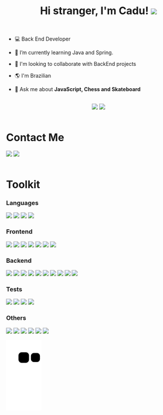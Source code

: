 <h1 align="center">Hi stranger, I'm Cadu! <img src="https://raw.githubusercontent.com/MartinHeinz/MartinHeinz/master/wave.gif" height="40px"> </h1>

<br>

<div align="left">

  - 💻 Back End Developer 

  - 🌱 I’m currently learning Java and Spring.

  - :handshake: I'm looking to collaborate with BackEnd projects

  - 🌎 I'm Brazilian

  - 💬 Ask me about **JavaScript, Chess and Skateboard**

</div>

<br>

<div align="center">
  <img height="150em" src="https://github-readme-stats.vercel.app/api?username=StephanCadu&show_icons=true&theme=algolia&include_all_commits=true&count_private=true"/>
  <img height="150em" src="https://github-readme-stats.vercel.app/api/top-langs/?username=StephanCadu&layout=compact&langs_count=7&theme=algolia"/>
<!--   <img height="150em" src="https://github-readme-streak-stats.herokuapp.com/?user=StephanCadu&theme=maroongold"> -->
</div>
  
<br>

<h1 align="left"> Contact Me</h1>
  
<div align="left">
  <a href="https://www.linkedin.com/in/carlos-eduardo-stephan-851b91233/"><img src="https://img.shields.io/badge/LinkedIn-0077B5?style=for-the-badge&logo=linkedin&logoColor=white"></a>
  <a href="mailto:cdauk@hotmail.com"><img src="https://img.shields.io/badge/Microsoft_Outlook-0078D4?style=for-the-badge&logo=microsoft-outlook&logoColor=white"></a>
</div>

<br>

<h1 align="left"> Toolkit </h1>

<h3 align="left"> Languages </h3>
<div style="display: inline_block" align="left">
  <img src="https://img.shields.io/badge/JavaScript-323330?style=for-the-badge&logo=javascript&logoColor=F7DF1E" />
  <img src="https://img.shields.io/badge/TypeScript-007ACC?style=for-the-badge&logo=typescript&logoColor=white" />
  <img src="https://img.shields.io/badge/python-3670A0?style=for-the-badge&logo=python&logoColor=ffdd54" />
  <img src="https://img.shields.io/badge/java-%23ED8B00.svg?style=for-the-badge&logo=java&logoColor=white" >
</div>

<h3 align="left"> Frontend </h3>
<div style="display: inline_block" align="left">
  <img src="https://img.shields.io/badge/HTML5-E34F26?style=for-the-badge&logo=html5&logoColor=white" />
  <img src="https://img.shields.io/badge/CSS3-1572B6?style=for-the-badge&logo=css3&logoColor=white" />
  <img src="https://img.shields.io/badge/React-20232A?style=for-the-badge&logo=react&logoColor=61DAFB" />
  <img src="https://img.shields.io/badge/Redux-593D88?style=for-the-badge&logo=redux&logoColor=white" />
  <img src="https://img.shields.io/badge/tailwindcss-%2338B2AC.svg?style=for-the-badge&logo=tailwind-css&logoColor=white" />
  <img src="https://img.shields.io/badge/bootstrap-%23563D7C.svg?style=for-the-badge&logo=bootstrap&logoColor=white" >
  <img src="https://img.shields.io/badge/Vue.js-35495E?style=for-the-badge&logo=vue.js&logoColor=4FC08D" >
</div>

<h3 align="left"> Backend </h3>
<div style="display: inline_block" align="left">
  <img src="https://img.shields.io/badge/Docker-2CA5E0?style=for-the-badge&logo=docker&logoColor=white" />
  <img src="https://img.shields.io/badge/Node.js-339933?style=for-the-badge&logo=nodedotjs&logoColor=white" />
  <img src="https://img.shields.io/badge/express.js-%23404d59.svg?style=for-the-badge&logo=express&logoColor=%2361DAFB" />
  <img src="https://img.shields.io/badge/JWT-black?style=for-the-badge&logo=JSON%20web%20tokens" >
  <img src="https://img.shields.io/badge/MySQL-005C84?style=for-the-badge&logo=mysql&logoColor=white" />
  <img src="https://img.shields.io/badge/postgres-%23316192.svg?style=for-the-badge&logo=postgresql&logoColor=white" >
  <img src="https://img.shields.io/badge/MongoDB-4EA94B?style=for-the-badge&logo=mongodb&logoColor=white" />
  <img src="https://img.shields.io/badge/Sequelize-52B0E7?style=for-the-badge&logo=Sequelize&logoColor=white" />
  <img src="https://img.shields.io/badge/Prisma-3982CE?style=for-the-badge&logo=Prisma&logoColor=white" />
  <img src="https://img.shields.io/badge/-Swagger-%23Clojure?style=for-the-badge&logo=swagger&logoColor=white"/>
</div>

<h3 align="left"> Tests </h3>
<div style="display: inline_block" align="left">
  <img src="https://img.shields.io/badge/Jest-C21325?style=for-the-badge&logo=jest&logoColor=white" />
  <img src="https://img.shields.io/badge/Mocha-8D6748?style=for-the-badge&logo=Mocha&logoColor=white">
  <img src="https://img.shields.io/badge/Chai-f7e9c8?style=for-the-badge&logo=mocha&logoColor=a84d45">
  <img src="https://img.shields.io/badge/sinon.js-323330?style=for-the-badge&logo=sinon" >
</div>

<h3 align="left"> Others </h3>
<div style="display: inline_block" align="left">
  <img src="https://img.shields.io/badge/Visual%20Studio%20Code-0078d7.svg?style=for-the-badge&logo=visual-studio-code&logoColor=white" />
  <img src="https://img.shields.io/badge/GIT-E44C30?style=for-the-badge&logo=git&logoColor=white" />
  <img src="https://img.shields.io/badge/mac%20os-000000?style=for-the-badge&logo=macos&logoColor=F0F0F0" >
  <img src="https://img.shields.io/badge/Linux-FCC624?style=for-the-badge&logo=linux&logoColor=black" >
  <img src="https://img.shields.io/badge/IntelliJIDEA-000000.svg?style=for-the-badge&logo=intellij-idea&logoColor=white" >
   <img src="https://img.shields.io/badge/Eclipse-FE7A16.svg?style=for-the-badge&logo=Eclipse&logoColor=white" >
</div>

![snake gif](https://github.com/StephanCadu/StephanCadu/blob/output/github-contribution-grid-snake.svg)
